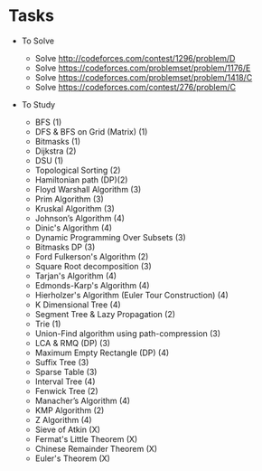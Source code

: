 # Tasks
  + To Solve
    - Solve http://codeforces.com/contest/1296/problem/D
    - Solve https://codeforces.com/problemset/problem/1176/E
    - Solve https://codeforces.com/problemset/problem/1418/C
    - Solve https://codeforces.com/contest/276/problem/C

  + To Study
    - BFS (1)
    - DFS & BFS on Grid (Matrix) (1)
    - Bitmasks (1)
    - Dijkstra (2)
    - DSU (1)
    - Topological Sorting (2)
    - Hamiltonian path (DP)(2)
    - Floyd Warshall Algorithm (3)
    - Prim Algorithm (3)
    - Kruskal Algorithm (3)
    - Johnson’s Algorithm (4)
    - Dinic's Algorithm (4)
    - Dynamic Programming Over Subsets (3)
    - Bitmasks DP (3)
    - Ford Fulkerson's Algorithm (2)
    - Square Root decomposition (3)
    - Tarjan's Algorithm (4)
    - Edmonds-Karp's Algorithm (4)
    - Hierholzer's Algorithm (Euler Tour Construction) (4)
    - K Dimensional Tree (4)
    - Segment Tree & Lazy Propagation  (2)
    - Trie (1)
    - Union-Find algorithm using path-compression (3)
    - LCA & RMQ (DP) (3)
    - Maximum Empty Rectangle (DP) (4)
    - Suffix Tree (3)
    - Sparse Table (3)
    - Interval Tree (4)
    - Fenwick Tree (2)
    - Manacher’s Algorithm (4)
    - KMP Algorithm (2)
    - Z Algorithm (4)
    - Sieve of Atkin (X)
    - Fermat's Little Theorem (X)
    - Chinese Remainder Theorem (X)
    - Euler's Theorem (X)
